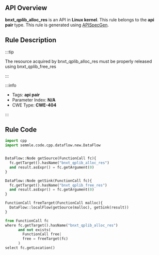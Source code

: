 ---
---


## API Overview
**bnxt_qplib_alloc_res** is an API in **Linux kernel**. This rule belongs to the **api pair** type. This rule is generated using [APISpecGen](../../tools/APISpecGen).
## Rule Description

:::tip

The resource acquired by bnxt_qplib_alloc_res must be properly released using bnxt_qplib_free_res

:::

:::info

- Tags: **api pair**
- Parameter Index: **N/A**
- CWE Type: **CWE-404**

:::

## Rule Code
```python
import cpp
import semmle.code.cpp.dataflow.new.DataFlow


DataFlow::Node getSource(FunctionCall fc){
  fc.getTarget().hasName("bnxt_qplib_alloc_res")
  and result.asExpr() = fc.getArgument(0)
}

DataFlow::Node getSink(FunctionCall fc){
  fc.getTarget().hasName("bnxt_qplib_free_res")
  and result.asExpr() = fc.getArgument(0)
}

FunctionCall freeTarget(FunctionCall malloc){
  DataFlow::localFlow(getSource(malloc), getSink(result))
}

from FunctionCall fc
where fc.getTarget().hasName("bnxt_qplib_alloc_res")
      and not exists(
        FunctionCall free| 
        free = freeTarget(fc)
      )
select fc.getLocation()

    
```